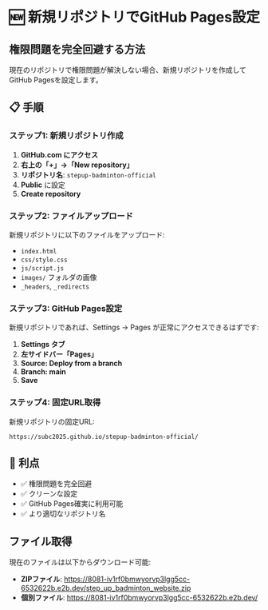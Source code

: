 # 🆕 新規リポジトリでGitHub Pages設定

## 権限問題を完全回避する方法

現在のリポジトリで権限問題が解決しない場合、新規リポジトリを作成してGitHub Pagesを設定します。

## 📋 手順

### ステップ1: 新規リポジトリ作成

1. **GitHub.com にアクセス**
2. **右上の「+」→「New repository」**
3. **リポジトリ名**: `stepup-badminton-official`
4. **Public** に設定
5. **Create repository**

### ステップ2: ファイルアップロード

新規リポジトリに以下のファイルをアップロード:
- `index.html`
- `css/style.css`
- `js/script.js`
- `images/` フォルダの画像
- `_headers`, `_redirects`

### ステップ3: GitHub Pages設定

新規リポジトリであれば、Settings → Pages が正常にアクセスできるはずです:
1. **Settings タブ**
2. **左サイドバー「Pages」**
3. **Source: Deploy from a branch**
4. **Branch: main**
5. **Save**

### ステップ4: 固定URL取得

新規リポジトリの固定URL:
```
https://subc2025.github.io/stepup-badminton-official/
```

## 🎯 利点

- ✅ 権限問題を完全回避
- ✅ クリーンな設定
- ✅ GitHub Pages確実に利用可能
- ✅ より適切なリポジトリ名

## ファイル取得

現在のファイルは以下からダウンロード可能:
- **ZIPファイル**: https://8081-iv1rf0bmwyorvp3lgg5cc-6532622b.e2b.dev/step_up_badminton_website.zip
- **個別ファイル**: https://8081-iv1rf0bmwyorvp3lgg5cc-6532622b.e2b.dev/